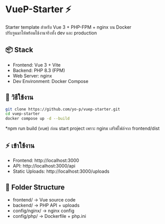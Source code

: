 # VueP-Starter ⚡️

Starter template สำหรับ Vue 3 + PHP-FPM + nginx บน Docker  
ปรับจูนมาให้พร้อมใช้งานจริงทั้ง dev และ production

## 📦 Stack
- Frontend: Vue 3 + Vite
- Backend: PHP 8.3 (FPM)
- Web Server: nginx
- Dev Environment: Docker Compose

## 🚀 วิธีใช้งาน

```bash
git clone https://github.com/yo-p/vuep-starter.git
cd vuep-starter
docker compose up -d --build
```
*npm run build (vue) ก่อน start project เพราะ nginx เสริฟไฟล์จาก frontend/dist


## ⚡️ เข้าใช้งาน

- Frontend: http://localhost:3000
- API: http://localhost:3000/api
- Static Uploads: http://localhost:3000/uploads

## 📁 Folder Structure

- frontend/ → Vue source code
- backend/ → PHP API + uploads
- config/nginx/ → nginx config
- config/php/ → Dockerfile + php.ini